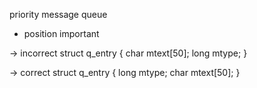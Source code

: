 priority message queue

- position important

-> incorrect
struct q_entry
{
  char mtext[50];
  long mtype;
}

-> correct
struct q_entry
{
  long mtype;
  char mtext[50];
}
